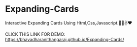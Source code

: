 # Expanding-Cards

Interactive Expanding Cards Using Html,Css,Javascript.👩‍💻✌❤

CLICK THIS LINK FOR DEMO: https://bhavadharanithangaraj.github.io/Expanding-Cards/
